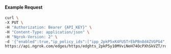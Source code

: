 <!-- Code generated for API Clients. DO NOT EDIT. -->

#### Example Request

```bash
curl \
-X PUT \
-H "Authorization: Bearer {API_KEY}" \
-H "Content-Type: application/json" \
-H "Ngrok-Version: 2" \
-d '{"enabled":true,"ip_policy_ids":["ipp_2pkP5xK4FU5TrEbPBn8d4ZVGPG4","ipp_2pkP5zh8Cw8KE2nWQPb7iFXifAu"]}' \
https://api.ngrok.com/edges/https/edghts_2pkP5y10MVviNeH74OcPXhSkVZT/routes/edghtsrt_2pkP61Fx9pfnDsETgHdWyEpZmkf/ip_restriction
```
